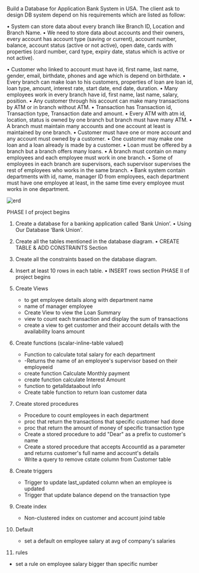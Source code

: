 
Build a Database for Application Bank System in USA.
The client ask to design DB system depend on his requirements which are listed as follow:

• System can store data about every branch like Branch ID, Location and Branch Name.
• We need to store data about accounts and their owners, every account has account type (saving or current), account number, balance, account status (active or not active), open date, cards with properties (card number, card type, expiry date, status which is active or not active).

• Customer who linked to account must have id, first name, last name, gender, email, birthdate, phones and age which is depend on birthdate.
• Every branch can make loan to his customers, properties of loan are loan id, loan type, amount, interest rate, start date, end date, duration.
• Many employees work in every branch have id, first name, last name, salary, position.
• Any customer through his account can make many transactions by ATM or in branch without ATM.
• Transaction has Transaction id, Transaction type, Transaction date and amount.
• Every ATM with atm id, location, status is owned by one branch but branch must have many ATM.
• A branch must maintain many accounts and one account at least is maintained by one branch.
• Customer must have one or more account and any account must owned by a customer.
• One customer may make one loan and a loan already is made by a customer.
• Loan must be offered by a branch but a branch offers many loans.
• A branch must contain on many employees and each employee must work in one branch.
• Some of employees in each branch are supervisors, each supervisor supervises the rest of employees who works in the same branch.
• Bank system contain departments with id, name, manager ID from employees, each department must have one employee at least, in the same time every employee must works in one department.


![erd](https://github.com/Ahmedelsaghir/Sales/assets/69742253/aebcf5dd-63ae-4fc2-ba70-6a12a8adfad5)



PHASE I of project begins
1) Create a database for a banking application called ‘Bank Union’.
• Using Our Database ‘Bank Union'.
2) Create all the tables mentioned in the database diagram.
• CREATE TABLE & ADD CONSTRAINTS Section
3) Create all the constraints based on the database diagram.
4) Insert at least 10 rows in each table.
• INSERT rows section
PHASE II of project begins
1) Create Views
   - to get employee details along with department name
   - name of manager employee
   - Create View to view the Loan Summary
   - view to count each transaction and display the sum of transactions
   - create a view to get customer and their account details with the availability loans amount
  
2) Create functions (scalar-inline-table valued)
   - Function to calculate total salary for each department
   - -Returns the name of an employee's supervisor based on their employeeid
   - create function Calculate Monthly payment
   - create function calculate Interest Amount
   - function to getalldataabout info
   - Create table function to return loan customer data
     
3) Create stored procedures
   - Procedure to count employees in each department
   - proc that return the transactions that specific customer had done
   - proc that return the amount of money of specific transaction type
   - Create a stored procedure to add "Dear" as a prefix to customer's name
   - Create a stored procedure that accepts AccountId as a parameter and returns customer's full name and account's details
   - Write a query to remove cstate column from Customer table
    
4) Create triggers
   - Trigger to update last_updated column when an employee is updated
   - Trigger that update balance depend on the transaction type
     
5) Create index
   - Non-clustered index on customer and account joind table
     
6) Default
   - set a default on employee salary at avg of company's salaries
7)  rules
   - set a rule on employee salary bigger than specific number
